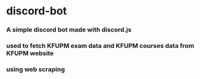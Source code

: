 # discord-bot

### A simple discord bot made with discord.js

### used to fetch KFUPM exam data and KFUPM courses data from KFUPM website

### using web scraping
